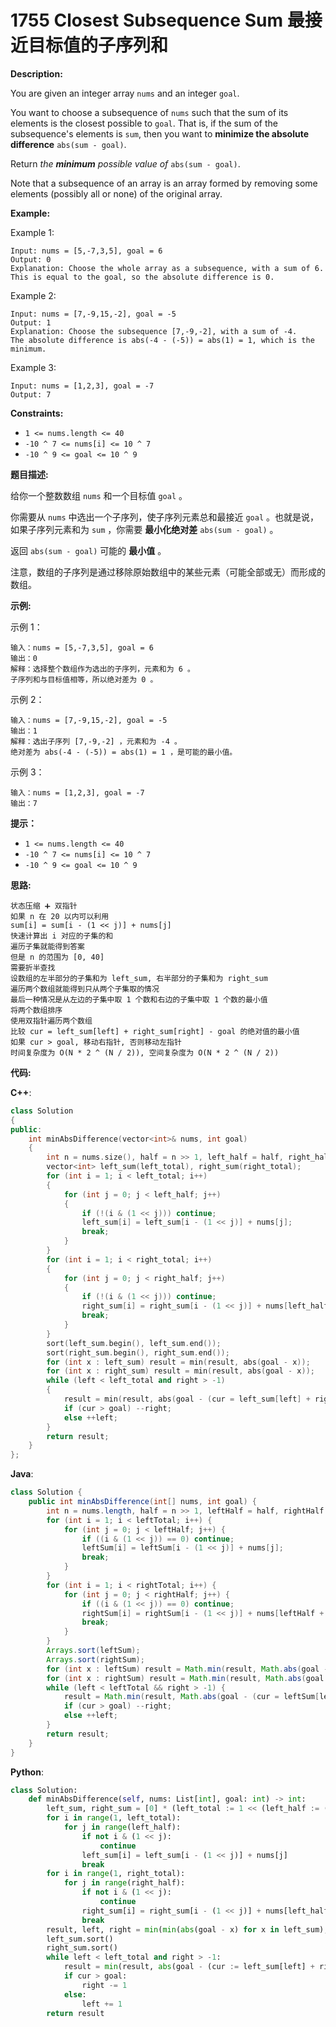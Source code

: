 # 1755 Closest Subsequence Sum 最接近目标值的子序列和

__Description:__

You are given an integer array `nums` and an integer `goal`.

You want to choose a subsequence of `nums` such that the sum of its elements is the closest possible to `goal`. That is, if the sum of the subsequence's elements is `sum`, then you want to __minimize the absolute difference__ `abs(sum - goal)`.

Return _the __minimum__ possible value of_ `abs(sum - goal)`.

Note that a subsequence of an array is an array formed by removing some elements (possibly all or none) of the original array.

__Example:__

Example 1:

```text
Input: nums = [5,-7,3,5], goal = 6
Output: 0
Explanation: Choose the whole array as a subsequence, with a sum of 6.
This is equal to the goal, so the absolute difference is 0.
```

Example 2:

```text
Input: nums = [7,-9,15,-2], goal = -5
Output: 1
Explanation: Choose the subsequence [7,-9,-2], with a sum of -4.
The absolute difference is abs(-4 - (-5)) = abs(1) = 1, which is the minimum.
```

Example 3:

```text
Input: nums = [1,2,3], goal = -7
Output: 7
```

__Constraints:__

- `1 <= nums.length <= 40`
- `-10 ^ 7 <= nums[i] <= 10 ^ 7`
- `-10 ^ 9 <= goal <= 10 ^ 9`

__题目描述:__

给你一个整数数组 `nums` 和一个目标值 `goal` 。

你需要从 `nums` 中选出一个子序列，使子序列元素总和最接近 `goal` 。也就是说，如果子序列元素和为 `sum` ，你需要 __最小化绝对差__ `abs(sum - goal)` 。

返回 `abs(sum - goal)` 可能的 __最小值__ 。

注意，数组的子序列是通过移除原始数组中的某些元素（可能全部或无）而形成的数组。

__示例:__

示例 1：

```text
输入：nums = [5,-7,3,5], goal = 6
输出：0
解释：选择整个数组作为选出的子序列，元素和为 6 。
子序列和与目标值相等，所以绝对差为 0 。
```

示例 2：

```text
输入：nums = [7,-9,15,-2], goal = -5
输出：1
解释：选出子序列 [7,-9,-2] ，元素和为 -4 。
绝对差为 abs(-4 - (-5)) = abs(1) = 1 ，是可能的最小值。
```

示例 3：

```text
输入：nums = [1,2,3], goal = -7
输出：7
```

__提示：__

- `1 <= nums.length <= 40`
- `-10 ^ 7 <= nums[i] <= 10 ^ 7`
- `-10 ^ 9 <= goal <= 10 ^ 9`

__思路:__

```text
状态压缩 ➕ 双指针
如果 n 在 20 以内可以利用
sum[i] = sum[i - (1 << j)] + nums[j]
快速计算出 i 对应的子集的和
遍历子集就能得到答案
但是 n 的范围为 [0, 40]
需要折半查找
设数组的左半部分的子集和为 left_sum, 右半部分的子集和为 right_sum
遍历两个数组就能得到只从两个子集取的情况
最后一种情况是从左边的子集中取 1 个数和右边的子集中取 1 个数的最小值
将两个数组排序
使用双指针遍历两个数组
比较 cur = left_sum[left] + right_sum[right] - goal 的绝对值的最小值
如果 cur > goal, 移动右指针, 否则移动左指针
时间复杂度为 O(N * 2 ^ (N / 2)), 空间复杂度为 O(N * 2 ^ (N / 2))
```

__代码:__

__C++__:

```C++
class Solution 
{
public:
    int minAbsDifference(vector<int>& nums, int goal) 
    {
        int n = nums.size(), half = n >> 1, left_half = half, right_half = n - left_half, left_total = 1 << left_half, right_total = 1 << right_half, result = INT_MAX, left = 0, right = right_total - 1, cur = 0;
        vector<int> left_sum(left_total), right_sum(right_total);
        for (int i = 1; i < left_total; i++)
        {
            for (int j = 0; j < left_half; j++)
            {
                if (!(i & (1 << j))) continue;
                left_sum[i] = left_sum[i - (1 << j)] + nums[j];
                break;
            }
        }    
        for (int i = 1; i < right_total; i++)
        {
            for (int j = 0; j < right_half; j++)
            {
                if (!(i & (1 << j))) continue;
                right_sum[i] = right_sum[i - (1 << j)] + nums[left_half + j];
                break;
            }
        }
        sort(left_sum.begin(), left_sum.end());
        sort(right_sum.begin(), right_sum.end());  
        for (int x : left_sum) result = min(result, abs(goal - x));
        for (int x : right_sum) result = min(result, abs(goal - x));
        while (left < left_total and right > -1)
        {
            result = min(result, abs(goal - (cur = left_sum[left] + right_sum[right])));
            if (cur > goal) --right;
            else ++left;
        }
        return result;
    }
};
```

__Java__:

```Java
class Solution {
    public int minAbsDifference(int[] nums, int goal) {
        int n = nums.length, half = n >> 1, leftHalf = half, rightHalf = n - leftHalf, leftTotal = 1 << leftHalf, rightTotal = 1 << rightHalf, result = Integer.MAX_VALUE, left = 0, right = rightTotal - 1, leftSum[] = new int[leftTotal], rightSum[] = new int[rightTotal], cur = 0;
        for (int i = 1; i < leftTotal; i++) {
            for (int j = 0; j < leftHalf; j++) {
                if ((i & (1 << j)) == 0) continue;
                leftSum[i] = leftSum[i - (1 << j)] + nums[j];
                break;
            }
        }
        for (int i = 1; i < rightTotal; i++) {
            for (int j = 0; j < rightHalf; j++) {
                if ((i & (1 << j)) == 0) continue;
                rightSum[i] = rightSum[i - (1 << j)] + nums[leftHalf + j];
                break;
            }
        }
        Arrays.sort(leftSum);
        Arrays.sort(rightSum);
        for (int x : leftSum) result = Math.min(result, Math.abs(goal - x));
        for (int x : rightSum) result = Math.min(result, Math.abs(goal - x));
        while (left < leftTotal && right > -1) {
            result = Math.min(result, Math.abs(goal - (cur = leftSum[left] + rightSum[right])));
            if (cur > goal) --right;
            else ++left;
        }
        return result;
    }
}
```

__Python__:

```Python
class Solution:
    def minAbsDifference(self, nums: List[int], goal: int) -> int:
        left_sum, right_sum = [0] * (left_total := 1 << (left_half := (n := len(nums)) >> 1)), [0] * (right_total := 1 << (right_half := n - left_half))
        for i in range(1, left_total):
            for j in range(left_half):
                if not i & (1 << j):
                    continue
                left_sum[i] = left_sum[i - (1 << j)] + nums[j]
                break
        for i in range(1, right_total):
            for j in range(right_half):
                if not i & (1 << j):
                    continue
                right_sum[i] = right_sum[i - (1 << j)] + nums[left_half + j]
                break
        result, left, right = min(min(abs(goal - x) for x in left_sum), min(abs(goal - x) for x in right_sum)), 0, right_total - 1
        left_sum.sort()
        right_sum.sort()
        while left < left_total and right > -1:
            result = min(result, abs(goal - (cur := left_sum[left] + right_sum[right])))
            if cur > goal:
                right -= 1
            else:
                left += 1
        return result
```
